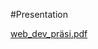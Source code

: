 #Presentation

[web_dev_präsi.pdf](https://github.com/elifgidis/projekt/files/14220585/web_dev_prasi.pdf)
